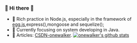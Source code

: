 ### 🌈 Hi there 👋

<!--
**oneWalker/onewalker** is a ✨ _special_ ✨ repository because its `README.md` (this file) appears on your GitHub profile.

Here are some ideas to get you started:

- 🔭 I’m currently working on ...
- 🌱 I’m currently learning ...
- 👯 I’m looking to collaborate on ...
- 🤔 I’m looking for help with ...
- 💬 Ask me about ...
- 📫 How to reach me: ...
- 😄 Pronouns: ...
- ⚡ Fun fact: ...
[![onewalker's github stats](https://github-readme-stats.vercel.app/api?username=onewalker)](https://github.com/onewalker)
-->
- 🔭 Rich practice in Node.js, especially in the framework of [egg.js](https://eggjs.org/en/tutorials/index.html),express(),mongoose and sequelize();
- 🌱 Currently focusing on system developing in Java.
- 🔗 Articles: [CSDN-onewalker](https://blog.csdn.net/sinat_20744625).
[![onewalker's github stats](https://github-readme-stats.vercel.app/api?username=onewalker)](https://github.com/onewalker)